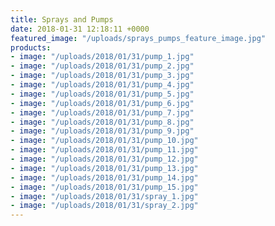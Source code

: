 ```yaml
---
title: Sprays and Pumps
date: 2018-01-31 12:18:11 +0000
featured_image: "/uploads/sprays_pumps_feature_image.jpg"
products:
- image: "/uploads/2018/01/31/pump_1.jpg"
- image: "/uploads/2018/01/31/pump_2.jpg"
- image: "/uploads/2018/01/31/pump_3.jpg"
- image: "/uploads/2018/01/31/pump_4.jpg"
- image: "/uploads/2018/01/31/pump_5.jpg"
- image: "/uploads/2018/01/31/pump_6.jpg"
- image: "/uploads/2018/01/31/pump_7.jpg"
- image: "/uploads/2018/01/31/pump_8.jpg"
- image: "/uploads/2018/01/31/pump_9.jpg"
- image: "/uploads/2018/01/31/pump_10.jpg"
- image: "/uploads/2018/01/31/pump_11.jpg"
- image: "/uploads/2018/01/31/pump_12.jpg"
- image: "/uploads/2018/01/31/pump_13.jpg"
- image: "/uploads/2018/01/31/pump_14.jpg"
- image: "/uploads/2018/01/31/pump_15.jpg"
- image: "/uploads/2018/01/31/spray_1.jpg"
- image: "/uploads/2018/01/31/spray_2.jpg"
---
```

